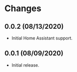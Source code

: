 # Changes

## 0.0.2 (08/13/2020)
* Initial Home Assistant support.

## 0.0.1 (08/09/2020)
* Initial release.
